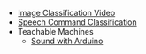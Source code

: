 - [Image Classification Video](https://editor.p5js.org/ml5/sketches/ImageClassification_Video)
- [Speech Command Classification](https://editor.p5js.org/yining/sketches/F_Eh3jeP5)
- Teachable Machines
  - [Sound with Arduino](https://editor.p5js.org/yining/sketches/eHYnYa5BR)
